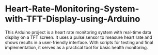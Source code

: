 # Heart-Rate-Monitoring-System-with-TFT-Display-using-Arduino
This Arduino project is a heart rate monitoring system with real-time data display on a TFT screen. It uses a pulse sensor to measure heart rate and shows results in a user-friendly interface. With scripts for testing and final implementation, it serves as a practical tool for basic health monitoring.
